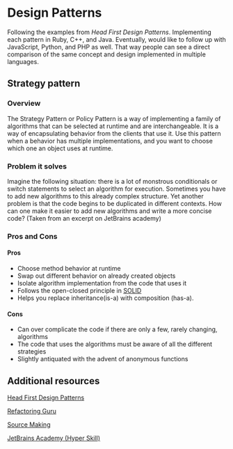 # Design Patterns

Following the examples from _Head First Design Patterns_. Implementing each pattern in Ruby, C++, and Java. Eventually, would like to follow up with JavaScript, Python, and PHP as well. That way people can see a direct comparison of the same concept and design implemented in multiple languages.

## Strategy pattern

### Overview

The Strategy Pattern or Policy Pattern is a way of implementing a family of algorithms that can be selected at runtime and are interchangeable. It is a way of encapsulating behavior from the clients that use it. Use this pattern when a behavior has multiple implementations, and you want to choose which one an object uses at runtime.

### Problem it solves

Imagine the following situation: there is a lot of monstrous conditionals or switch statements to select an algorithm for execution. Sometimes you have to add new algorithms to this already complex structure. Yet another problem is that the code begins to be duplicated in different contexts. How can one make it easier to add new algorithms and write a more concise code? (Taken from an excerpt on JetBrains academy)

### Pros and Cons

#### Pros

* Choose method behavior at runtime
* Swap out different behavior on already created objects
* Isolate algorithm implementation from the code that uses it
* Follows the open-closed principle in [SOLID](https://scotch.io/bar-talk/s-o-l-i-d-the-first-five-principles-of-object-oriented-design)
* Helps you replace inheritance(is-a) with composition (has-a).

#### Cons

* Can over complicate the code if there are only a few, rarely changing, algorithms
* The code that uses the algorithms must be aware of all the different strategies
* Slightly antiquated with the advent of anonymous functions


## Additional resources

[Head First Design Patterns](https://www.amazon.com/Head-First-Design-Patterns-Brain-Friendly/dp/0596007124)

[Refactoring Guru](https://refactoring.guru/design-patterns/)

[Source Making](https://sourcemaking.com/design_patterns/)

[JetBrains Academy (Hyper Skill)](https://hyperskill.org/knowledge-map)